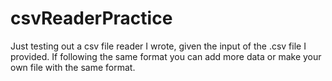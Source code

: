 # csvReaderPractice
Just testing out a csv file reader I wrote, given the input of the .csv file I provided.
If following the same format you can add more data or make your own file with the same format.
